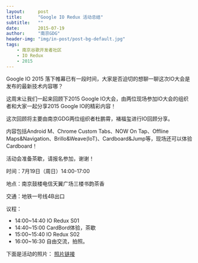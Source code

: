 ```yaml
---
layout:     post
title:      "Google IO Redux 活动总结"
subtitle:   ""
date:       2015-07-19
author:     "南京GDG"
header-img: "img/in-post/post-bg-default.jpg"
tags:
    - 南京谷歌开发者社区
    - IO Redux
    - 2015
---
```



Google IO 2015 落下帷幕已有一段时间，大家是否迫切的想聊一聊这次IO大会是发布的最新技术内容哪？

这周末让我们一起来回顾下2015 Google IO大会，由两位现场参加IO大会的组织者和大家一起分享2015 Google IO的精彩内容！

这次回顾将主要由南京GDG两位组织者杜鹏霄，褚福玺进行IO回顾分享。

内容包括Android M、Chrome Custom Tabs、NOW On Tap、Offline Maps&Navigation、Brillo&Weave(IoT)、Cardboard&Jump等，现场还可以体验Cardboard！

活动会准备茶歇，请报名参加，谢谢！

时间：7月19日（周日）14:00-17:00 

地点：南京鼓楼电信天翼广场三楼书韵茶香

交通：地铁一号线4B出口

议程：

* 14:00~14:40 IO Redux S01
* 14:40~15:00 CardBord体验，茶歇
* 15:00~15:40 IO Redux S02
* 16:00~16:30 自由交流，拍照。

下面是活动的照片：
[照片链接]()
